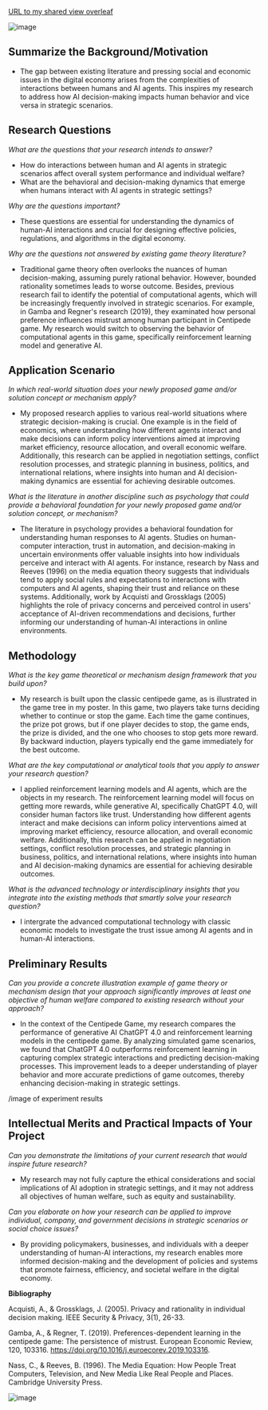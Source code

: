 

[URL to my shared view overleaf ](https://www.overleaf.com/read/xqmhntdkcsjb#0b18c9)

![image](https://github.com/Rising-Stars-by-Sunshine/COMPSCI206_Jiahe_Liu/assets/124045985/a36a79c5-e9f2-4e0c-af3b-6cf458cf4e64)

## Summarize the Background/Motivation

- The gap between existing literature and pressing social and economic issues in the digital economy arises from the complexities of interactions between humans and AI agents. This inspires my research to address how AI decision-making impacts human behavior and vice versa in strategic scenarios.

## Research Questions

*What are the questions that your research intends to answer?*

- How do interactions between human and AI agents in strategic scenarios affect overall system performance and individual welfare?
- What are the behavioral and decision-making dynamics that emerge when humans interact with AI agents in strategic settings?

*Why are the questions important?*

- These questions are essential for understanding the dynamics of human-AI interactions and crucial for designing effective policies, regulations, and algorithms in the digital economy.

*Why are the questions not answered by existing game theory literature?*

- Traditional game theory often overlooks the nuances of human decision-making, assuming purely rational behavior. However, bounded rationality sometimes leads to worse outcome. Besides, previous research fail to identify the potential of computational agents, which will be increasingly frequently involved in strategic scenarios. For example, in Gamba and Regner's research (2019), they examinated how personal preference influences mistrust among human participant in Centipede game. My research would switch to observing the behavior of computational agents in this game, specifically reinforcement learning model and generative AI.

## Application Scenario

*In which real-world situation does your newly proposed game and/or solution concept or mechanism apply?*

- My proposed research applies to various real-world situations where strategic decision-making is crucial. One example is in the field of economics, where understanding how different agents interact and make decisions can inform policy interventions aimed at improving market efficiency, resource allocation, and overall economic welfare. Additionally, this research can be applied in negotiation settings, conflict resolution processes, and strategic planning in business, politics, and international relations, where insights into human and AI decision-making dynamics are essential for achieving desirable outcomes.

*What is the literature in another discipline such as psychology that could provide a behavioral foundation for your newly proposed game and/or solution concept, or mechanism?*

- The literature in psychology provides a behavioral foundation for understanding human responses to AI agents. Studies on human-computer interaction, trust in automation, and decision-making in uncertain environments offer valuable insights into how individuals perceive and interact with AI agents. For instance, research by Nass and Reeves (1996) on the media equation theory suggests that individuals tend to apply social rules and expectations to interactions with computers and AI agents, shaping their trust and reliance on these systems. Additionally, work by Acquisti and Grossklags (2005) highlights the role of privacy concerns and perceived control in users' acceptance of AI-driven recommendations and decisions, further informing our understanding of human-AI interactions in online environments.

## Methodology

*What is the key game theoretical or mechanism design framework that you build upon?*

- My research is built upon the classic centipede game, as is illustrated in the game tree in my poster. In this game, two players take turns deciding whether to continue or stop the game. Each time the game continues, the prize pot grows, but if one player decides to stop, the game ends, the prize is divided, and the one who chooses to stop gets more reward. By backward induction, players typically end the game immediately for the best outcome.

*What are the key computational or analytical tools that you apply to answer your research question?*

- I applied reinforcement learning models and AI agents, which are the objects in my research. The reinforcement learning model will focus on getting more rewards, while generative AI, specifically ChatGPT 4.0, will consider human factors like trust. Understanding how different agents interact and make decisions can inform policy interventions aimed at improving market efficiency, resource allocation, and overall economic welfare. Additionally, this research can be applied in negotiation settings, conflict resolution processes, and strategic planning in business, politics, and international relations, where insights into human and AI decision-making dynamics are essential for achieving desirable outcomes.

*What is the advanced technology or interdisciplinary insights that you integrate into the existing methods that smartly solve your research question?*

- I intergrate the advanced computational technology with classic economic models to investigate the trust issue among AI agents and in human-AI interactions.

## Preliminary Results

*Can you provide a concrete illustration example of game theory or mechanism design that your approach significantly improves at least one objective of human welfare compared to existing research without your approach?*

- In the context of the Centipede Game, my research compares the performance of generative AI ChatGPT 4.0 and reinforcement learning models in the centipede game. By analyzing simulated game scenarios, we found that ChatGPT 4.0 outperforms reinforcement learning in capturing complex strategic interactions and predicting decision-making processes. This improvement leads to a deeper understanding of player behavior and more accurate predictions of game outcomes, thereby enhancing decision-making in strategic settings.

/image of experiment results

## Intellectual Merits and Practical Impacts of Your Project

*Can you demonstrate the limitations of your current research that would inspire future research?*

- My research may not fully capture the ethical considerations and social implications of AI adoption in strategic settings, and it may not address all objectives of human welfare, such as equity and sustainability.

*Can you elaborate on how your research can be applied to improve individual, company, and government decisions in strategic scenarios or social choice issues?*

- By providing policymakers, businesses, and individuals with a deeper understanding of human-AI interactions, my research enables more informed decision-making and the development of policies and systems that promote fairness, efficiency, and societal welfare in the digital economy.

**Bibliography**

Acquisti, A., & Grossklags, J. (2005). Privacy and rationality in individual decision making. IEEE Security & Privacy, 3(1), 26-33.

Gamba, A., & Regner, T. (2019). Preferences-dependent learning in the centipede game: The persistence of mistrust. European Economic Review, 120, 103316. https://doi.org/10.1016/j.euroecorev.2019.103316.

Nass, C., & Reeves, B. (1996). The Media Equation: How People Treat Computers, Television, and New Media Like Real People and Places. Cambridge University Press.

![image](https://github.com/Rising-Stars-by-Sunshine/COMPSCI206_Jiahe_Liu/assets/124045985/b3393444-2217-44f3-bab0-d1c193e5bfd9)
